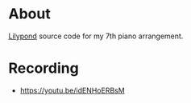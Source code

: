 # About

[Lilypond](https://lilypond.org/) source code for my 7th piano arrangement.

# Recording

- https://youtu.be/idENHoERBsM
